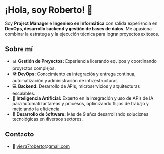# ¡Hola, soy Roberto! 👋

Soy **Project Manager** e **Ingeniero en Informática** con sólida experiencia en **DevOps, desarrollo backend y gestión de bases de datos**. Me apasiona combinar la estrategia y la ejecución técnica para lograr proyectos exitosos.

## Sobre mí

- 📊 **Gestión de Proyectos:** Experiencia liderando equipos y coordinando proyectos complejos.
- 🛠 **DevOps:** Conocimiento en integración y entrega continua, automatización y administración de infraestructuras.
- 💻 **Backend:** Desarrollo de APIs, microservicios y arquitecturas escalables.
- 🤖 **Inteligencia Artificial:** Experto en la integración y uso de APIs de IA para automatizar tareas y procesos, optimizando flujos de trabajo y mejorando la eficiencia.
- 💼 **Desarrollo de Software:** Más de 9 años desarrollando soluciones tecnológicas en diversos sectores.

## Contacto

- 📧 [vieira7roberto@gmail.com](mailto:vieira7roberto@gmail.com)
